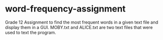 # word-frequency-assignment
Grade 12 Assignment to find the most frequent words in a given text file and display them in a GUI.
MOBY.txt and ALICE.txt are two text files that were used to text the program.
